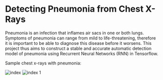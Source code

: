 # Detecting Pneumonia from Chest X-Rays

Pneumonia is an infection that inflames air sacs in one or both lungs. Symptoms of pneumonia can range from mild to life-threatening, therefore it is important to be able to diagnose this disease before it worsens. This project thus aims to construct a stable and accurate automatic detection model of pneumonia using Recurrent Neural Networks (RNN) in Tensorflow.

Sample chest x-rays with pneumonia:

![index](https://user-images.githubusercontent.com/44122417/138588383-0086b16e-c23a-448e-9ff4-c3a72201fb5e.png)
![index 1](https://user-images.githubusercontent.com/44122417/138588384-aebf2d33-9138-4eac-aea7-8e27b272fb59.png)
